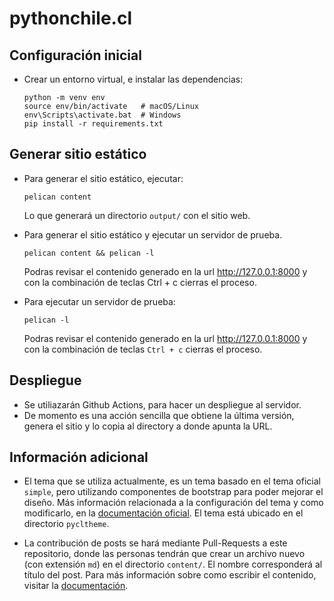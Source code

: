 # pythonchile.cl

## Configuración inicial

* Crear un entorno virtual, e instalar las dependencias:
  ```
  python -m venv env
  source env/bin/activate   # macOS/Linux
  env\Scripts\activate.bat  # Windows
  pip install -r requirements.txt
  ```

## Generar sitio estático

* Para generar el sitio estático, ejecutar:
  ```
  pelican content
  ```
  Lo que generará un directorio `output/` con el sitio web.
  
* Para generar el sitio estático y ejecutar un servidor de prueba.
  ```
  pelican content && pelican -l
  ```
  Podras revisar el contenido generado en la url  http://127.0.0.1:8000 
  y con la combinación de teclas Ctrl + c cierras el proceso. 

* Para ejecutar un servidor de prueba:
  ```
  pelican -l
  ```
  Podras revisar el contenido generado en la url  http://127.0.0.1:8000
  y con la combinación de teclas `Ctrl + c` cierras el proceso.

## Despliegue

* Se utiliazarán Github Actions, para hacer un despliegue al servidor.
* De momento es una acción sencilla que obtiene la última versión, genera el
  sitio y lo copia al directory a donde apunta la URL.


## Información adicional

* El tema que se utiliza actualmente, es un tema basado en el tema oficial
  `simple`, pero utilizando componentes de bootstrap para poder mejorar el
  diseño. Más información relacionada a la configuración del tema y como
  modificarlo, en la
  [documentación oficial](https://docs.getpelican.com/en/latest/themes.html).
  El tema está ubicado en el directorio `pycltheme`.

* La contribución de posts se hará mediante Pull-Requests a este repositorio,
  donde las personas tendrán que crear un archivo nuevo (con extensión `md`)
  en el directorio `content/`. El nombre corresponderá al título del post.
  Para más información sobre como escribir el contenido, visitar la
  [documentación](https://docs.getpelican.com/en/latest/content.html).
